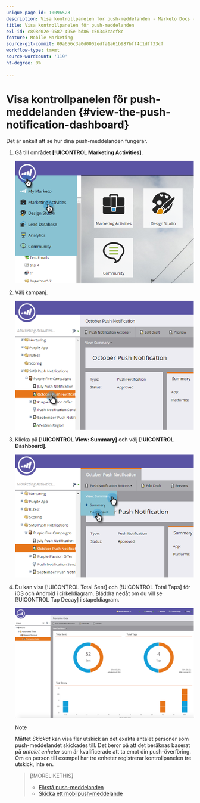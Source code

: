 ```yaml
---
unique-page-id: 10096523
description: Visa kontrollpanelen för push-meddelanden - Marketo Docs - produktdokumentation
title: Visa kontrollpanelen för push-meddelanden
exl-id: c898d02e-9587-495e-bd86-c50343cacf8c
feature: Mobile Marketing
source-git-commit: 09a656c3a0d0002edfa1a61b987bff4c1dff33cf
workflow-type: tm+mt
source-wordcount: '119'
ht-degree: 0%

---
```


# Visa kontrollpanelen för push-meddelanden {#view-the-push-notification-dashboard}

Det är enkelt att se hur dina push-meddelanden fungerar.

1. Gå till området **[!UICONTROL Marketing Activities]**.

   ![](assets/image2015-12-11-12-3a57-3a48.png)

1. Välj kampanj.

   ![](assets/image2015-12-11-13-3a1-3a56.png)

1. Klicka på **[!UICONTROL View: Summary]** och välj **[!UICONTROL Dashboard]**.

   ![](assets/image2015-12-11-13-3a4-3a23.png)

1. Du kan visa [!UICONTROL Total Sent] och [!UICONTROL Total Taps] för iOS och Android i cirkeldiagram. Bläddra nedåt om du vill se [!UICONTROL Tap Decay] i stapeldiagram.

   ![](assets/image2015-12-15-15-3a23-3a47.png)

   >[!NOTE]
   >
   >Måttet _Skickat_ kan visa fler utskick än det exakta antalet personer som push-meddelandet skickades till. Det beror på att det beräknas baserat på _antalet enheter_ som är kvalificerade att ta emot din push-överföring. Om en person till exempel har tre enheter registrerar kontrollpanelen tre utskick, inte en.

   >[!MORELIKETHIS]
   >
   >* [Förstå push-meddelanden](/help/marketo/product-docs/mobile-marketing/push-notifications/understanding-push-notifications.md)
   >* [Skicka ett mobilpush-meddelande](/help/marketo/product-docs/mobile-marketing/push-notifications/send-a-mobile-push-notification.md)
